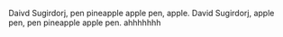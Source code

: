 Daivd Sugirdorj, pen pineapple apple pen, apple.
David Sugirdorj, apple pen, pen pineapple apple pen. ahhhhhhh